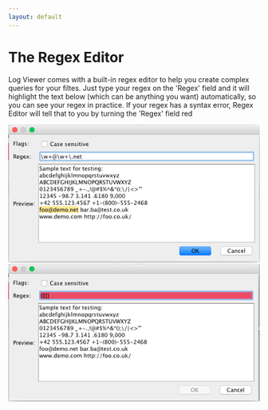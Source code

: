```yaml
---
layout: default
---
```


# The Regex Editor
Log Viewer comes with a built-in regex editor to help you create complex queries for your filtes.
Just type your regex on the 'Regex' field and it will highlight the text below (which can be anything you want) automatically, so you can see your regex in practice. If your regex has a syntax error, Regex Editor will tell that to you by turning the 'Regex' field red

![Regex Editor](images/RegexEditor.png)
![Regex Editor](images/RegexEditorSyntaxError.png)